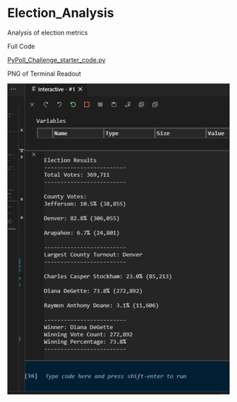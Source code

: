 # Election_Analysis
Analysis of election metrics






Full Code

[PyPoll_Challenge_starter_code.py](https://github.com/JasonWilliams88/Election_Analysis/blob/main/PyPoll_Challenge_starter_code.py)


PNG of Terminal Readout

![Election_Analysis/blob/main/Deliverable1.png](https://github.com/JasonWilliams88/Election_Analysis/blob/main/Deliverable1.png)
